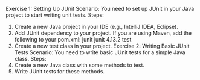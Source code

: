 Exercise 1: Setting Up JUnit
Scenario:
You need to set up JUnit in your Java project to start writing unit tests.
Steps:
1. Create a new Java project in your IDE (e.g., IntelliJ IDEA, Eclipse).
2. Add JUnit dependency to your project. If you are using Maven, add the following to your
   pom.xml:
   <dependency>
   <groupId>junit</groupId>
   <artifactId>junit</artifactId>
   <version>4.13.2</version>
   <scope>test</scope>
   </dependency>
3. Create a new test class in your project.
   Exercise 2: Writing Basic JUnit Tests
   Scenario:
   You need to write basic JUnit tests for a simple Java class.
   Steps:
1. Create a new Java class with some methods to test.
2. Write JUnit tests for these methods. 